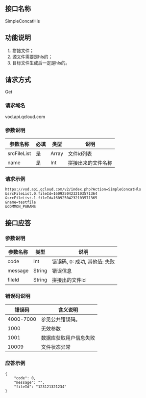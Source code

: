 ## 接口名称
SimpleConcatHls

## 功能说明
1. 拼接文件；
2. 源文件需要是hls的；
3. 目标文件生成后一定是hls的。

## 请求方式
Get

### 请求域名
vod.api.qcloud.com

### 参数说明
| 参数名称 | 必填 | 类型 | 说明 |
|---------------|----------|---------|---------|
| srcFileList | 是 | Array | 文件id列表 |
| name          | 是 | Int    | 拼接出来的文件名称|

### 请求示例
```
https://vod.api.qcloud.com/v2/index.php?Action=SimpleConcatHls
&srcFileList.0.fileId=16092504232103571364
&srcFileList.1.fileId=16092504232103571365
&name=testfile
&COMMON_PARAMS
```
## 接口应答

### 参数说明
| 参数名称 | 类型 | 说明 |
|---------|---------|---------|
| code | Int | 错误码, 0: 成功, 其他值: 失败 |
| message | String | 错误信息 |
| fileId | String | 拼接出的文件id |

### 错误码说明
| 错误码 | 含义说明|
|---------|---------|
| 4000-7000 | 参见公共错误码。  |
| 1000 | 无效参数  |
| 1001 | 数据库获取用户信息失败  |
| 10009 | 文件状态异常  |

### 应答示例
```
{
    "code": 0,
    "message": "",
    "fileId": "123121321234"
}
```
